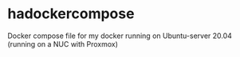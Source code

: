 # hadockercompose
Docker compose file for my docker running on Ubuntu-server 20.04 (running on a NUC with Proxmox)
